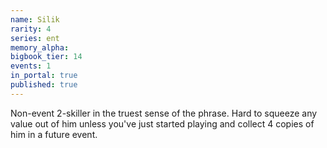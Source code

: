 ```yaml
---
name: Silik
rarity: 4
series: ent
memory_alpha:
bigbook_tier: 14
events: 1
in_portal: true
published: true
---
```


Non-event 2-skiller in the truest sense of the phrase. Hard to squeeze any value out of him unless you've just started playing and collect 4 copies of him in a future event.
